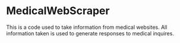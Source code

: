 # MedicalWebScraper
This is a code used to take information from medical websites. All information taken is used to generate responses to medical inquires.
